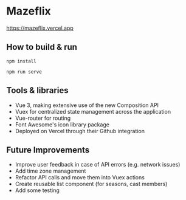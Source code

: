 # Mazeflix

https://mazeflix.vercel.app

## How to build & run

```
npm install
```

```
npm run serve
```

## Tools & libraries

- Vue 3, making extensive use of the new Composition API
- Vuex for centralized state management across the application
- Vue-router for routing
- Font Awesome's icon library package
- Deployed on Vercel through their Github integration

## Future Improvements

- Improve user feedback in case of API errors (e.g. network issues)
- Add time zone management
- Refactor API calls and move them into Vuex actions
- Create reusable list component (for seasons, cast members)
- Add some testing
